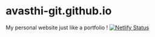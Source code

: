 # avasthi-git.github.io
My personal website just like a portfolio !
[![Netlify Status](https://api.netlify.com/api/v1/badges/0d6ebe3f-6e6f-4c44-9994-2a771ff42716/deploy-status)](https://app.netlify.com/sites/ishanavasthi/deploys)
